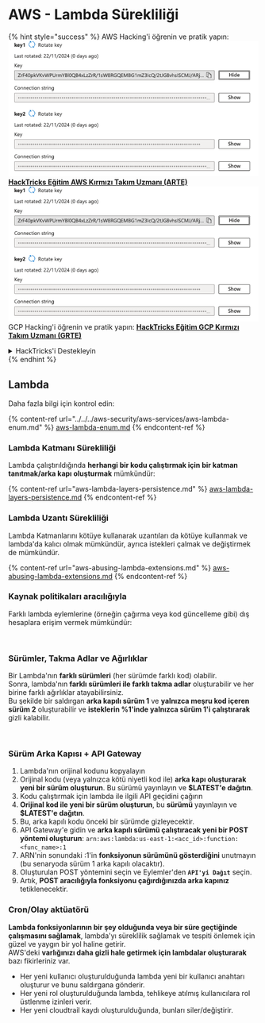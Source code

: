 # AWS - Lambda Sürekliliği

{% hint style="success" %}
AWS Hacking'i öğrenin ve pratik yapın:<img src="/.gitbook/assets/image.png" alt="" data-size="line">[**HackTricks Eğitim AWS Kırmızı Takım Uzmanı (ARTE)**](https://training.hacktricks.xyz/courses/arte)<img src="/.gitbook/assets/image.png" alt="" data-size="line">\
GCP Hacking'i öğrenin ve pratik yapın: <img src="/.gitbook/assets/image (2).png" alt="" data-size="line">[**HackTricks Eğitim GCP Kırmızı Takım Uzmanı (GRTE)**<img src="/.gitbook/assets/image (2).png" alt="" data-size="line">](https://training.hacktricks.xyz/courses/grte)

<details>

<summary>HackTricks'i Destekleyin</summary>

* [**abonelik planlarını**](https://github.com/sponsors/carlospolop) kontrol edin!
* **💬 [**Discord grubuna**](https://discord.gg/hRep4RUj7f) veya [**telegram grubuna**](https://t.me/peass) katılın ya da **Twitter'da** 🐦 [**@hacktricks\_live**](https://twitter.com/hacktricks\_live)**'i takip edin.**
* **Hacking ipuçlarını paylaşmak için** [**HackTricks**](https://github.com/carlospolop/hacktricks) ve [**HackTricks Cloud**](https://github.com/carlospolop/hacktricks-cloud) github reposuna PR gönderin.

</details>
{% endhint %}

## Lambda

Daha fazla bilgi için kontrol edin:

{% content-ref url="../../../aws-security/aws-services/aws-lambda-enum.md" %}
[aws-lambda-enum.md](../../../aws-security/aws-services/aws-lambda-enum.md)
{% endcontent-ref %}

### Lambda Katmanı Sürekliliği

Lambda çalıştırıldığında **herhangi bir kodu çalıştırmak için bir katman tanıtmak/arka kapı oluşturmak** mümkündür:

{% content-ref url="aws-lambda-layers-persistence.md" %}
[aws-lambda-layers-persistence.md](aws-lambda-layers-persistence.md)
{% endcontent-ref %}

### Lambda Uzantı Sürekliliği

Lambda Katmanlarını kötüye kullanarak uzantıları da kötüye kullanmak ve lambda'da kalıcı olmak mümkündür, ayrıca istekleri çalmak ve değiştirmek de mümkündür.

{% content-ref url="aws-abusing-lambda-extensions.md" %}
[aws-abusing-lambda-extensions.md](aws-abusing-lambda-extensions.md)
{% endcontent-ref %}

### Kaynak politikaları aracılığıyla

Farklı lambda eylemlerine (örneğin çağırma veya kod güncelleme gibi) dış hesaplara erişim vermek mümkündür:

<figure><img src="../../../../.gitbook/assets/image (2) (1) (2) (2).png" alt=""><figcaption></figcaption></figure>

### Sürümler, Takma Adlar ve Ağırlıklar

Bir Lambda'nın **farklı sürümleri** (her sürümde farklı kod) olabilir.\
Sonra, lambda'nın **farklı sürümleri ile farklı takma adlar** oluşturabilir ve her birine farklı ağırlıklar atayabilirsiniz.\
Bu şekilde bir saldırgan **arka kapılı sürüm 1** ve **yalnızca meşru kod içeren sürüm 2** oluşturabilir ve **isteklerin %1'inde yalnızca sürüm 1'i çalıştırarak** gizli kalabilir.

<figure><img src="../../../../.gitbook/assets/image (2) (2).png" alt=""><figcaption></figcaption></figure>

### Sürüm Arka Kapısı + API Gateway

1. Lambda'nın orijinal kodunu kopyalayın
2. Orijinal kodu (veya yalnızca kötü niyetli kod ile) **arka kapı oluşturarak yeni bir sürüm oluşturun**. Bu sürümü yayınlayın ve **$LATEST'e dağıtın**.
1. Kodu çalıştırmak için lambda ile ilgili API geçidini çağırın
3. **Orijinal kod ile yeni bir sürüm oluşturun**, bu **sürümü** yayınlayın ve **$LATEST'e dağıtın**.
1. Bu, arka kapılı kodu önceki bir sürümde gizleyecektir.
4. API Gateway'e gidin ve **arka kapılı sürümü çalıştıracak yeni bir POST yöntemi oluşturun**: `arn:aws:lambda:us-east-1:<acc_id>:function:<func_name>:1`
1. ARN'nin sonundaki :1'in **fonksiyonun sürümünü gösterdiğini** unutmayın (bu senaryoda sürüm 1 arka kapılı olacaktır).
5. Oluşturulan POST yöntemini seçin ve Eylemler'den **`API'yi Dağıt`** seçin.
6. Artık, **POST aracılığıyla fonksiyonu çağırdığınızda arka kapınız** tetiklenecektir.

### Cron/Olay aktüatörü

**Lambda fonksiyonlarının bir şey olduğunda veya bir süre geçtiğinde çalışmasını sağlamak**, lambda'yı süreklilik sağlamak ve tespiti önlemek için güzel ve yaygın bir yol haline getirir.\
AWS'deki **varlığınızı daha gizli hale getirmek için lambdalar oluşturarak** bazı fikirleriniz var.

* Her yeni kullanıcı oluşturulduğunda lambda yeni bir kullanıcı anahtarı oluşturur ve bunu saldırgana gönderir.
* Her yeni rol oluşturulduğunda lambda, tehlikeye atılmış kullanıcılara rol üstlenme izinleri verir.
* Her yeni cloudtrail kaydı oluşturulduğunda, bunları siler/değiştirir.
